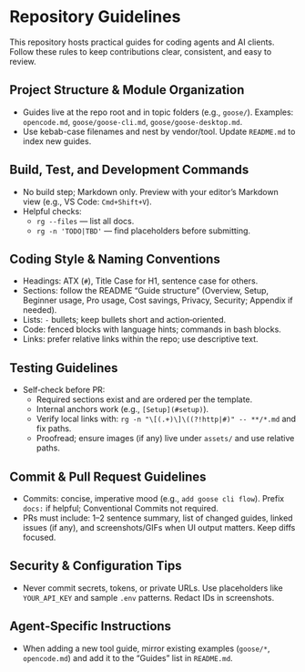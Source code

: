 # Repository Guidelines

This repository hosts practical guides for coding agents and AI clients. Follow these rules to keep contributions clear, consistent, and easy to review.

## Project Structure & Module Organization
- Guides live at the repo root and in topic folders (e.g., `goose/`). Examples: `opencode.md`, `goose/goose-cli.md`, `goose/goose-desktop.md`.
- Use kebab-case filenames and nest by vendor/tool. Update `README.md` to index new guides.

## Build, Test, and Development Commands
- No build step; Markdown only. Preview with your editor’s Markdown view (e.g., VS Code: `Cmd+Shift+V`).
- Helpful checks:
  - `rg --files` — list all docs.
  - `rg -n 'TODO|TBD'` — find placeholders before submitting.

## Coding Style & Naming Conventions
- Headings: ATX (`#`), Title Case for H1, sentence case for others.
- Sections: follow the README “Guide structure” (Overview, Setup, Beginner usage, Pro usage, Cost savings, Privacy, Security; Appendix if needed).
- Lists: `-` bullets; keep bullets short and action‑oriented.
- Code: fenced blocks with language hints; commands in bash blocks.
- Links: prefer relative links within the repo; use descriptive text.

## Testing Guidelines
- Self‑check before PR:
  - Required sections exist and are ordered per the template.
  - Internal anchors work (e.g., `[Setup](#setup)`).
  - Verify local links with: `rg -n "\[(.+)\]\((?!http|#)" -- **/*.md` and fix paths.
  - Proofread; ensure images (if any) live under `assets/` and use relative paths.

## Commit & Pull Request Guidelines
- Commits: concise, imperative mood (e.g., `add goose cli flow`). Prefix `docs:` if helpful; Conventional Commits not required.
- PRs must include: 1–2 sentence summary, list of changed guides, linked issues (if any), and screenshots/GIFs when UI output matters. Keep diffs focused.

## Security & Configuration Tips
- Never commit secrets, tokens, or private URLs. Use placeholders like `YOUR_API_KEY` and sample `.env` patterns. Redact IDs in screenshots.

## Agent‑Specific Instructions
- When adding a new tool guide, mirror existing examples (`goose/*`, `opencode.md`) and add it to the “Guides” list in `README.md`.


